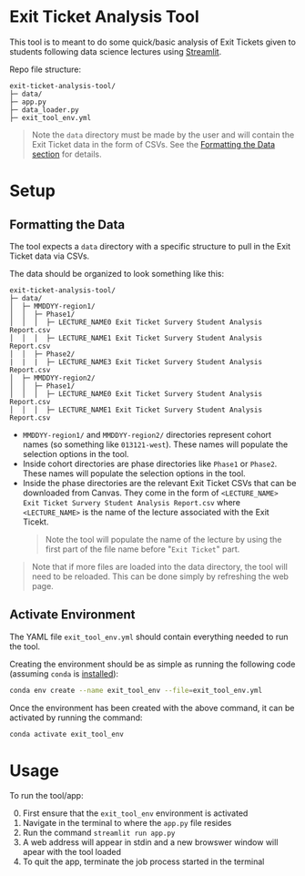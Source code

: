 # Exit Ticket Analysis Tool

This tool is to meant to do some quick/basic analysis of Exit Tickets given to students following data science lectures using [Streamlit](https://streamlit.io).

Repo file structure:

```
exit-ticket-analysis-tool/
├─ data/
├─ app.py
├─ data_loader.py
├─ exit_tool_env.yml
```
> Note the `data` directory must be made by the user and will contain the Exit Ticket data in the form of CSVs. See the [Formatting the Data section](#Formatting%20the%20Data) for details.

# Setup

## Formatting the Data

The tool expects a `data` directory with a specific structure to pull in the Exit Ticket data via CSVs.

The data should be organized to look something like this:

```
exit-ticket-analysis-tool/
├─ data/
│  ├─ MMDDYY-region1/
│  │  ├─ Phase1/
│  │  │  ├─ LECTURE_NAME0 Exit Ticket Survery Student Analysis Report.csv
│  │  │  ├─ LECTURE_NAME1 Exit Ticket Survery Student Analysis Report.csv
│  │  ├─ Phase2/
|  |  |  ├─ LECTURE_NAME3 Exit Ticket Survery Student Analysis Report.csv
│  ├─ MMDDYY-region2/
│  │  ├─ Phase1/
│  │  │  ├─ LECTURE_NAME0 Exit Ticket Survery Student Analysis Report.csv
│  │  │  ├─ LECTURE_NAME1 Exit Ticket Survery Student Analysis Report.csv
```

* `MMDDYY-region1/` and `MMDDYY-region2/` directories represent cohort names (so something like `013121-west`). These names will populate the selection options in the tool.
* Inside cohort directories are phase directories like `Phase1` or `Phase2`. These names will populate the selection options in the tool.
* Inside the phase directories are the relevant Exit Ticket CSVs that can be downloaded from Canvas. They come in the form of `<LECTURE_NAME> Exit Ticket Survery Student Analysis Report.csv` where `<LECTURE_NAME>` is the name of the lecture associated with the Exit Ticekt. 
    > Note the tool will populate the name of the lecture by using the first part of the file name before "`Exit Ticket`" part.

> Note that if more files are loaded into the data directory, the tool will need to be reloaded. This can be done simply by refreshing the web page. 

## Activate Environment

The YAML file `exit_tool_env.yml` should contain everything needed to run the tool.

Creating the environment should be as simple as running the following code (assuming `conda` is [installed](https://conda.io/projects/conda/en/latest/user-guide/install/index.html)):

```bash
conda env create --name exit_tool_env --file=exit_tool_env.yml
```

Once the environment has been created with the above command, it can be activated by running the command:

```bash
conda activate exit_tool_env
```

# Usage

To run the tool/app: 

0. First ensure that the `exit_tool_env` environment is activated 
1. Navigate in the terminal to where the `app.py` file resides
2. Run the command `streamlit run app.py`
4. A web address will appear in stdin and a new browswer window will apear with the tool loaded
5. To quit the app, terminate the job process started in the terminal